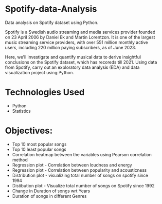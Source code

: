 # Spotify-data-Analysis
Data analysis on Spotify dataset using Python.

Spotify is a Swedish audio streaming and media services provider founded on 23 April 2006 by Daniel Ek and Martin Lorentzon. It is one of the largest music streaming service providers, with over 551 million monthly active users, including 220 million paying subscribers, as of June 2023.

Here, we'll investigate and quantify musical data to derive insightful conclusions on the Spotify dataset, which has recoreds till 2021.
Using data from Spotify, carry out an exploratory data analysis (EDA) and data visualization project using Python.

# Technologies Used
- Python
- Statistics

# Objectives: 

- Top 10 most popular songs
- Top 10 least popular songs
- Correlation heatmap between the variables using Pearson correlation method
- Regression plot - Correlation between loudness and energy
- Regression plot - Correlation between popularity and acousticness
- Distribution plot - visualizing total number of songs on spotify since 1994
- Distibution plot - Visualize total number of songs on Spotify since 1992
- Change in Duration of songs wrt Years
- Duration of songs in different Genres
